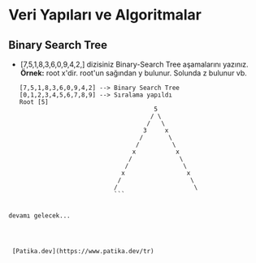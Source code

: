 # Veri Yapıları ve Algoritmalar

## Binary Search Tree

* [7,5,1,8,3,6,0,9,4,2,] dizisiniz Binary-Search Tree aşamalarını yazınız.
**Örnek:** root x'dir. root'un sağından y bulunur. Solunda z bulunur vb.

```
   [7,5,1,8,3,6,0,9,4,2] --> Binary Search Tree
   [0,1,2,3,4,5,6,7,8,9] --> Sıralama yapıldı
   Root [5] 
                                        5
                                       / \ 
                                      /   \
                                     3     x          
                                    /       \
                                   /         \
                                  x           x
                                 /             \
                                /               \
                               x                 x
                              /                   \
                             /                     \  
                             ```


devamı gelecek...




 [Patika.dev](https://www.patika.dev/tr)